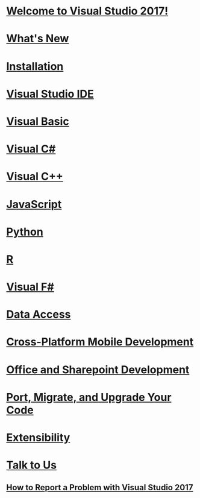 # [Welcome to Visual Studio 2017!](welcome-to-visual-studio.md)
# [What's New](ide/whats-new-in-visual-studio.md)
# [Installation](install/TOC.md)
# [Visual Studio IDE](ide/visual-studio-ide.md)
# [Visual Basic](/dotnet/visual-basic)
# [Visual C#](/dotnet/csharp)
# [Visual C++](/cpp/top/visual-cpp-in-visual-studio)
# [JavaScript](/scripting/javascript)
# [Python](python/getting-started-with-python.md)
# [R](rtvs/index.md)
# [Visual F#](/dotnet/fsharp/)
# [Data Access](data-tools/TOC.md)
# [Cross-Platform Mobile Development](cross-platform/cross-platform-mobile-development-in-visual-studio.md)
# [Office and Sharepoint Development](vsto/office-and-sharepoint-development-in-visual-studio.md)
# [Port, Migrate, and Upgrade Your Code](porting/TOC.md)
# [Extensibility](extensibility/index.md)
# [Talk to Us](ide/talk-to-us.md)
## [How to Report a Problem with Visual Studio 2017](ide/how-to-report-a-problem-with-visual-studio-2017.md)
